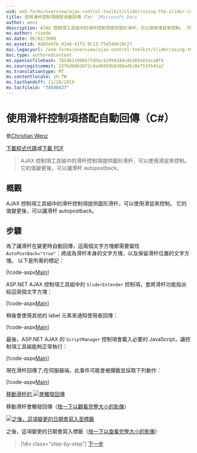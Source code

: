 ```yaml
---
uid: web-forms/overview/ajax-control-toolkit/slider/using-the-slider-control-with-auto-postback-cs
title: 使用滑杆控制項搭配自動回傳（C#） |Microsoft Docs
author: wenz
description: AJAX 控制項工具組中的滑杆控制項提供圖形滑杆，可以使用滑鼠來控制。 可以讓滑杆 autopost 。
ms.author: riande
ms.date: 06/02/2008
ms.assetid: 4d85e9fb-91e6-41f2-9c13-754549b19c27
msc.legacyurl: /web-forms/overview/ajax-control-toolkit/slider/using-the-slider-control-with-auto-postback-cs
msc.type: authoredcontent
ms.openlocfilehash: 785d62108667fddac42994344cde265e82aca8f4
ms.sourcegitcommit: 22fbd8863672c4ad6693b8388ad5c8e753fb41a2
ms.translationtype: MT
ms.contentlocale: zh-TW
ms.lasthandoff: 11/28/2019
ms.locfileid: "74598427"
---
```

# <a name="using-the-slider-control-with-auto-postback-c"></a>使用滑杆控制項搭配自動回傳（C#）

依[Christian Wenz](https://github.com/wenz)

[下載程式代碼](https://download.microsoft.com/download/9/3/f/93f8daea-bebd-4821-833b-95205389c7d0/Slider1.cs.zip)或[下載 PDF](https://download.microsoft.com/download/b/6/a/b6ae89ee-df69-4c87-9bfb-ad1eb2b23373/slider1CS.pdf)

> AJAX 控制項工具組中的滑杆控制項提供圖形滑杆，可以使用滑鼠來控制。 它的值變更後，可以讓滑杆 autopostback。

## <a name="overview"></a>概觀

AJAX 控制項工具組中的滑杆控制項提供圖形滑杆，可以使用滑鼠來控制。 它的值變更後，可以讓滑杆 autopostback。

## <a name="steps"></a>步驟

為了讓滑杆在變更時自動回傳，這兩個文字方塊都需要屬性 `AutoPostBack="true"`：將成為滑杆本身的文字方塊，以及保留滑杆位置的文字方塊。 以下是所需的標記：

[!code-aspx[Main](using-the-slider-control-with-auto-postback-cs/samples/sample1.aspx)]

ASP.NET AJAX 控制項工具組中的 `SliderExtender` 控制項，會將滑杆功能指派給這兩個文字方塊：

[!code-aspx[Main](using-the-slider-control-with-auto-postback-cs/samples/sample2.aspx)]

稍後會使用其他的 label 元素來通知使用者回傳：

[!code-aspx[Main](using-the-slider-control-with-auto-postback-cs/samples/sample3.aspx)]

最後，ASP.NET AJAX 的 `ScriptManager` 控制項會載入必要的 JavaScript，讓控制項工具組能夠正常執行：

[!code-aspx[Main](using-the-slider-control-with-auto-postback-cs/samples/sample4.aspx)]

現在滑杆回傳了;在伺服器端，此事件可能會被攔截並採取下列動作：

[!code-aspx[Main](using-the-slider-control-with-auto-postback-cs/samples/sample5.aspx)]

[移動滑杆的 ![會觸發回傳](using-the-slider-control-with-auto-postback-cs/_static/image2.png)](using-the-slider-control-with-auto-postback-cs/_static/image1.png)

移動滑杆會觸發回傳（[按一下以觀看完整大小的影像](using-the-slider-control-with-auto-postback-cs/_static/image3.png)）

[![之後，這項變更的日期會寫入至標籤](using-the-slider-control-with-auto-postback-cs/_static/image5.png)](using-the-slider-control-with-auto-postback-cs/_static/image4.png)

之後，這項變更的日期會寫入標籤（[按一下以查看完整大小的影像](using-the-slider-control-with-auto-postback-cs/_static/image6.png)）

> [!div class="step-by-step"]
> [下一步](databinding-the-slider-control-cs.md)
